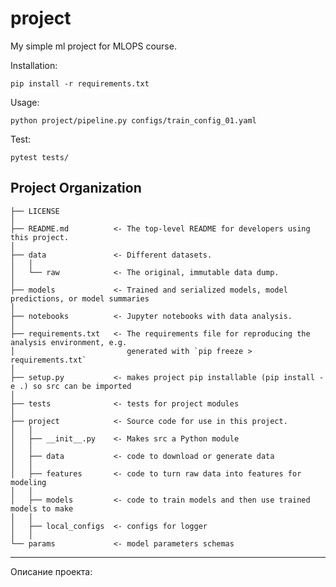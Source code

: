 project
==============================

My simple ml project for MLOPS course.

Installation: 
~~~
pip install -r requirements.txt
~~~
Usage:
~~~
python project/pipeline.py configs/train_config_01.yaml
~~~

Test:
~~~
pytest tests/
~~~

Project Organization
------------

    ├── LICENSE
    │
    ├── README.md          <- The top-level README for developers using this project.
    │
    ├── data               <- Different datasets.
    │   │
    │   └── raw            <- The original, immutable data dump.
    │
    ├── models             <- Trained and serialized models, model predictions, or model summaries
    │
    ├── notebooks          <- Jupyter notebooks with data analysis.
    │
    ├── requirements.txt   <- The requirements file for reproducing the analysis environment, e.g.
    │                         generated with `pip freeze > requirements.txt`
    │
    ├── setup.py           <- makes project pip installable (pip install -e .) so src can be imported
    │
    ├── tests              <- tests for project modules
    │ 
    ├── project            <- Source code for use in this project.
    │   │
    │   ├── __init__.py    <- Makes src a Python module
    │   │
    │   ├── data           <- code to download or generate data
    │   │
    │   ├── features       <- code to turn raw data into features for modeling
    │   │
    │   ├── models         <- code to train models and then use trained models to make
    │   │
    │   ├── local_configs  <- configs for logger
    │   │
    └── params             <- model parameters schemas



--------
Описание проекта:
~~~

~~~
